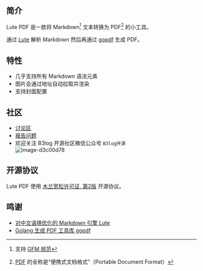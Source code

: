 ## 简介

Lute PDF 是一款将 Markdown[^1] 文本转换为 PDF[^2] 的小工具。

通过 [Lute](https://github.com/88250/lute) 解析 Markdown 然后再通过 [gopdf](https://github.com/signintech/gopdf) 生成 PDF。

## 特性

* 几乎支持所有 Markdown 语法元素
* 图片会通过地址自动拉取并渲染
* 支持封面配置

## 社区

* [讨论区](https://ld246.com/tag/lute)
* [报告问题](https://github.com/88250/lute-pdf/issues/new)
* 欢迎关注 B3log 开源社区微信公众号 `B3log开源`  
  ![image-d3c00d78](https://b3logfile.com/file/2019/10/image-d3c00d78.png)

## 开源协议

Lute PDF 使用 [木兰宽松许可证, 第2版](http://license.coscl.org.cn/MulanPSL2) 开源协议。

## 鸣谢

* [对中文语境优化的 Markdown 引擎 Lute](https://ld246.com/article/1567047822949)
* [Golang 生成 PDF 工具库 gopdf](https://github.com/signintech/gopdf)

[^1]: 支持 [GFM 规范](https://github.github.com/gfm/)
[^2]: [PDF](https://en.wikipedia.org/wiki/PDF) 的全称是“便携式文档格式”（Portable Document Format）